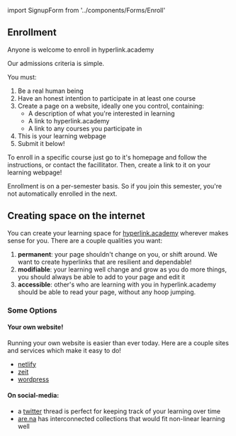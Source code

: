 import SignupForm from '../components/Forms/Enroll'

## Enrollment

Anyone is welcome to enroll in hyperlink.academy

Our admissions criteria is simple. 

You must:

1. Be a real human being
2. Have an honest intention to participate in at least one course
3. Create a page on a website, ideally one you control, containing: 
   - A description of what you're interested in learning
   - A link to hyperlink.academy
   - A link to any courses you participate in
4. This is your learning webpage
5. Submit it below!

To enroll in a specific course just go to it's homepage and follow the
instructions, or contact the facillitator. Then, create a link to it on your
learning webpage!

Enrollment is on a per-semester basis. So if you join this semester, you're not
automatically enrolled in the next. 

<SignupForm/>

## Creating space on the internet

You can create your learning space for [hyperlink.academy](/) wherever makes
sense for you. There are a couple qualities you want:

1. **permanent**: your page shouldn't change on you, or shift around. We want to
   create hyperlinks that are resilient and dependable!
2. **modifiable**: your learning well change and grow as you do more things, you
   should always be able to add to your page and edit it
3. **accessible**: other's who are learning with you in hyperlink.academy should
   be able to read your page, without any hoop jumping.
   
### Some Options

#### Your own website!

Running your own website is easier than ever today. Here are a couple sites and
services which make it easy to do! 

- [netlify](https://netlify.com)
- [zeit](https://zeit.com)
- [wordpress](https://wordpress.com)

#### On social-media: 

- a [twitter](https://twitter.com) thread is perfect for keeping track of your
  learning over time
- [are.na](https://are.na) has interconnected collections that would fit
  non-linear learning well
